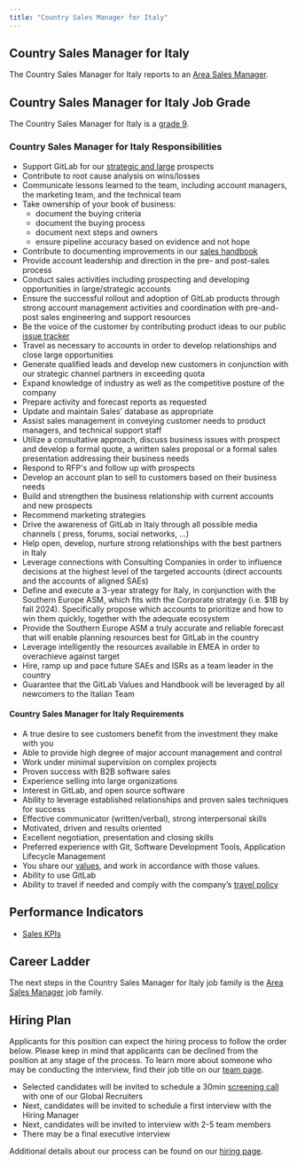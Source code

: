 ```yaml
---
title: "Country Sales Manager for Italy"
---
```


## Country Sales Manager for Italy

The Country Sales Manager for Italy reports to an [Area Sales Manager](https://about.gitlab.com/job-families/sales/area-sales-manager/#area-sales-manager).

## Country Sales Manager for Italy Job Grade

The Country Sales Manager for Italy is a [grade 9](https://about.gitlab.com/handbook/total-rewards/compensation/compensation-calculator/#gitlab-job-grades).

### Country Sales Manager for Italy Responsibilities

- Support GitLab for our [strategic and large](https://about.gitlab.com/handbook/sales/#market-segmentation) prospects
- Contribute to root cause analysis on wins/losses
- Communicate lessons learned to the team, including account managers, the marketing team, and the technical team
- Take ownership of your book of business:
  - document the buying criteria
  - document the buying process
  - document next steps and owners
  - ensure pipeline accuracy based on evidence and not hope
- Contribute to documenting improvements in our [sales handbook](https://about.gitlab.com/handbook/sales/)
- Provide account leadership and direction in the pre- and post-sales process
- Conduct sales activities including prospecting and developing opportunities in large/strategic accounts
- Ensure the successful rollout and adoption of GitLab products through strong account management activities and coordination with pre-and-post sales engineering and support resources
- Be the voice of the customer by contributing product ideas to our public [issue tracker](https://gitlab.com/gitlab-org/gitlab-ee/issues)
- Travel as necessary to accounts in order to develop relationships and close large opportunities
- Generate qualified leads and develop new customers in conjunction with our strategic channel partners in exceeding quota
- Expand knowledge of industry as well as the competitive posture of the company
- Prepare activity and forecast reports as requested
- Update and maintain Sales’ database as appropriate
- Assist sales management in conveying customer needs to product managers, and technical support staff
- Utilize a consultative approach, discuss business issues with prospect and develop a formal quote, a written sales proposal or a formal sales presentation addressing their business needs
- Respond to RFP's and follow up with prospects
- Develop an account plan to sell to customers based on their business needs
- Build and strengthen the business relationship with current accounts and new prospects
- Recommend marketing strategies
- Drive the awareness of GitLab in Italy through all possible media channels ( press, forums, social networks, …)
- Help open, develop, nurture strong relationships with the best partners in Italy
- Leverage connections with Consulting Companies in order to influence decisions at the highest level of the targeted accounts (direct accounts and the accounts of aligned SAEs)
- Define and execute a 3-year strategy for Italy, in conjunction with the Southern Europe ASM, which fits with the Corporate strategy (i.e. $1B by fall 2024). Specifically propose which accounts to prioritize and how to win them quickly, together with the adequate ecosystem
- Provide the Southern Europe ASM a truly accurate and reliable forecast that will enable planning resources best for GitLab in the country
- Leverage intelligently the resources available in EMEA in order to overachieve against target
- Hire, ramp up and pace future SAEs and ISRs as a team leader in the country
- Guarantee that the GitLab Values and Handbook will be leveraged by all newcomers to the Italian Team

#### Country Sales Manager for Italy Requirements

- A true desire to see customers benefit from the investment they make with you
- Able to provide high degree of major account management and control
- Work under minimal supervision on complex projects
- Proven success with B2B software sales
- Experience selling into large organizations
- Interest in GitLab, and open source software
- Ability to leverage established relationships and proven sales techniques for success
- Effective communicator (written/verbal), strong interpersonal skills
- Motivated, driven and results oriented
- Excellent negotiation, presentation and closing skills
- Preferred experience with Git, Software Development Tools, Application Lifecycle Management
- You share our [values](/handbook/values/), and work in accordance with those values.
- Ability to use GitLab
- Ability to travel if needed and comply with the company’s [travel policy](https://about.gitlab.com/handbook/travel/)

## Performance Indicators

- [Sales KPIs](https://internal-handbook.gitlab.io/handbook/company/performance-indicators/sales/#kpi-summary)

## Career Ladder

The next steps in the Country Sales Manager for Italy job family is the [Area Sales Manager](https://about.gitlab.com/job-families/sales/area-sales-manager/#area-sales-manager) job family.

## Hiring Plan

Applicants for this position can expect the hiring process to follow the order below. Please keep in mind that applicants can be declined from the position at any stage of the process. To learn more about someone who may be conducting the interview, find their job title on our [team page](https://about.gitlab.com/company/team/).

- Selected candidates will be invited to schedule a 30min [screening call](https://about.gitlab.com/handbook/hiring/interviewing/#screening-call) with one of our Global Recruiters
- Next, candidates will be invited to schedule a first interview with the Hiring Manager
- Next, candidates will be invited to interview with 2-5 team members
- There may be a final executive interview

Additional details about our process can be found on our [hiring page](https://about.gitlab.com/handbook/hiring/).
